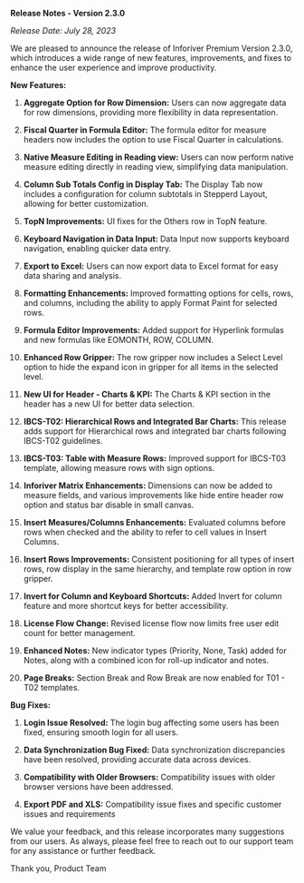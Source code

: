 **Release Notes - Version 2.3.0**

*Release Date: July 28, 2023*

We are pleased to announce the release of Inforiver Premium Version 2.3.0, which introduces a wide range of new features, improvements, and fixes to enhance the user experience and improve productivity.

**New Features:**

1. **Aggregate Option for Row Dimension:** Users can now aggregate data for row dimensions, providing more flexibility in data representation.

2. **Fiscal Quarter in Formula Editor:** The formula editor for measure headers now includes the option to use Fiscal Quarter in calculations.

3. **Native Measure Editing in Reading view:** Users can now perform native measure editing directly in reading view, simplifying data manipulation.

4. **Column Sub Totals Config in Display Tab:** The Display Tab now includes a configuration for column subtotals in Stepperd Layout, allowing for better customization. 

5. **TopN Improvements:** UI fixes for the Others row in TopN feature.

6. **Keyboard Navigation in Data Input:** Data Input now supports keyboard navigation, enabling quicker data entry.

7. **Export to Excel:** Users can now export data to Excel format for easy data sharing and analysis.

8. **Formatting Enhancements:** Improved formatting options for cells, rows, and columns, including the ability to apply Format Paint for selected rows.

9. **Formula Editor Improvements:** Added support for Hyperlink formulas and new formulas like EOMONTH, ROW, COLUMN.

10. **Enhanced Row Gripper:** The row gripper now includes a Select Level option to hide the expand icon in gripper for all items in the selected level.

11. **New UI for Header - Charts & KPI:** The Charts & KPI section in the header has a new UI for better data selection.

12. **IBCS-T02: Hierarchical Rows and Integrated Bar Charts:** This release adds support for Hierarchical rows and integrated bar charts following IBCS-T02 guidelines.

13. **IBCS-T03: Table with Measure Rows:** Improved support for IBCS-T03 template, allowing measure rows with sign options.

14. **Inforiver Matrix Enhancements:** Dimensions can now be added to measure fields, and various improvements like hide entire header row option and status bar disable in small canvas.

15. **Insert Measures/Columns Enhancements:** Evaluated columns before rows when checked and the ability to refer to cell values in Insert Columns.

16. **Insert Rows Improvements:** Consistent positioning for all types of insert rows, row display in the same hierarchy, and template row option in row gripper.

17. **Invert for Column and Keyboard Shortcuts:** Added Invert for column feature and more shortcut keys for better accessibility.

18. **License Flow Change:** Revised license flow now limits free user edit count for better management.

19. **Enhanced Notes:** New indicator types (Priority, None, Task) added for Notes, along with a combined icon for roll-up indicator and notes.

20. **Page Breaks:** Section Break and Row Break are now enabled for T01 - T02 templates.

**Bug Fixes:**

1. **Login Issue Resolved:** The login bug affecting some users has been fixed, ensuring smooth login for all users.

2. **Data Synchronization Bug Fixed:** Data synchronization discrepancies have been resolved, providing accurate data across devices.

3. **Compatibility with Older Browsers:** Compatibility issues with older browser versions have been addressed.

4. **Export PDF and XLS:** Compatibility issue fixes and specific customer issues and requirements


We value your feedback, and this release incorporates many suggestions from our users. As always, please feel free to reach out to our support team for any assistance or further feedback.

Thank you,
Product Team
